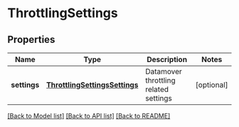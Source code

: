 # ThrottlingSettings

## Properties
Name | Type | Description | Notes
------------ | ------------- | ------------- | -------------
**settings** | [**ThrottlingSettingsSettings**](ThrottlingSettingsSettings.md) | Datamover throttling related settings | [optional] 

[[Back to Model list]](../README.md#documentation-for-models) [[Back to API list]](../README.md#documentation-for-api-endpoints) [[Back to README]](../README.md)


